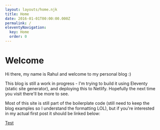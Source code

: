 ```yaml
---
layout: layouts/home.njk
title: Home
date: 2016-01-01T00:00:00.000Z
permalink: /
eleventyNavigation:
  key: Home
  order: 0
---
```

# Welcome

Hi there, my name is Rahul and welcome to my personal blog :)

This blog is still a work in progress - I'm trying to build it using Eleventy (static site generator), and deploying this to Netlify. Hopefully the next time you visit there'll be more to see.

Most of this site is still part of the boilerplate code (still need to keep the blog examples so I understand the formatting LOL), but if you're interested in my actual first post it should be linked below:

[Test](/firstpost.md)